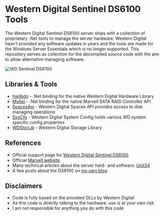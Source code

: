 # Western Digital Sentinel DS6100 Tools

The Western Digital Sentinel DS6100 server ships with a collection of proprietary .Net tools to manage the server hardware.
Western Digital hasn't provided any software updates in years and the tools are made for the Windows Server Essentials which is no longer supported.
This repository serves as collection for the decompiled source code with the aim to allow alternative managing software.

![WD Sentinel DS6100](https://i.imgur.com/VluyHV2.png)

## Libraries & Tools

- [hwlibdn](hwlibdn/) - .Net binding for the native Western Digital Hardware Library
- [MvApi](MvApi/) - .Net binding for the native Marvell SATA RAID Controller API
- [SpacesApi](SpacesApi/) - Western Digital Spaces API provides access to disk managing operations
- [SysCfg](SysCfg/) - Western Digital System Config holds various WD system specific config properties
- [WDStorLib](WDStorLib/) - Western Digital Storage Library

## References

- Official support page for [Western Digital Sentinel DS6100](https://support-en.wd.com/app/products/product-detail/p/1479)
- Official [Marvell website](https://www.marvell.com/)
- Many technical articles about the server hard- and software: [Unit34](http://blog.unit34.co/)
- A few posts about the DS6100 on [my own blog](https://dev.my-gate.net/category/general/sentinel/)

## Disclaimers

- Code is fully based on the provided DLLs by Western Digital
- As this code is directly talking to the hardware, use is at your own risk
- I am not responsible for anything you do with this code